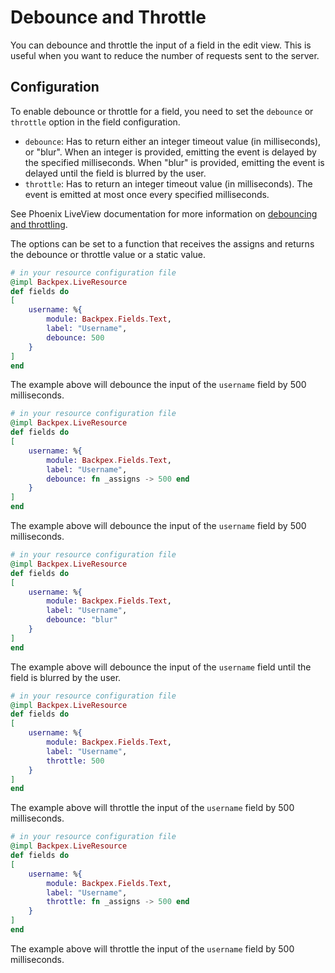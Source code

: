 # Debounce and Throttle

You can debounce and throttle the input of a field in the edit view. This is useful when you want to reduce the number of requests sent to the server.

## Configuration

To enable debounce or throttle for a field, you need to set the `debounce` or `throttle` option in the field configuration.

- `debounce`: Has to return either an integer timeout value (in milliseconds), or "blur". When an integer is provided, emitting the event is delayed by the specified milliseconds. When "blur" is provided, emitting the event is delayed until the field is blurred by the user.
- `throttle`: Has to return an integer timeout value (in milliseconds). The event is emitted at most once every specified milliseconds.

See Phoenix LiveView documentation for more information on [debouncing and throttling](https://hexdocs.pm/phoenix_live_view/bindings.html#rate-limiting-events-with-debounce-and-throttle).

The options can be set to a function that receives the assigns and returns the debounce or throttle value or a static value.

```elixir
# in your resource configuration file
@impl Backpex.LiveResource
def fields do
[
    username: %{
        module: Backpex.Fields.Text,
        label: "Username",
        debounce: 500
    }
]
end
```

The example above will debounce the input of the `username` field by 500 milliseconds.

```elixir
# in your resource configuration file
@impl Backpex.LiveResource
def fields do
[
    username: %{
        module: Backpex.Fields.Text,
        label: "Username",
        debounce: fn _assigns -> 500 end
    }
]
end
```

The example above will debounce the input of the `username` field by 500 milliseconds.

```elixir
# in your resource configuration file
@impl Backpex.LiveResource
def fields do
[
    username: %{
        module: Backpex.Fields.Text,
        label: "Username",
        debounce: "blur"
    }
]
end
```

The example above will debounce the input of the `username` field until the field is blurred by the user.

```elixir
# in your resource configuration file
@impl Backpex.LiveResource
def fields do
[
    username: %{
        module: Backpex.Fields.Text,
        label: "Username",
        throttle: 500
    }
]
end
```

The example above will throttle the input of the `username` field by 500 milliseconds.

```elixir
# in your resource configuration file
@impl Backpex.LiveResource
def fields do
[
    username: %{
        module: Backpex.Fields.Text,
        label: "Username",
        throttle: fn _assigns -> 500 end
    }
]
end
```

The example above will throttle the input of the `username` field by 500 milliseconds.